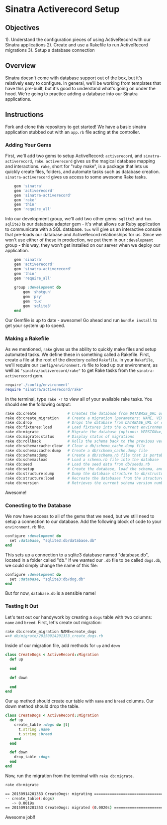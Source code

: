 # Sinatra Activerecord Setup


## Objectives

1). Understand the configuration pieces of using ActiveRecord with our Sinatra applications
2). Create and use a Rakefile to run ActiveRecord migrations
3). Setup a database connection

## Overview

Sinatra doesn't come with database support out of the box, but it's relatively easy to configure. In general, we'll be working from templates that have this pre-built, but it's good to understand what's going on under the hood. We're going to practice adding a database into our Sinatra applications. 

## Instructions

Fork and clone this repository to get started! We have a basic sinatra application stubbed out with an `app.rb` file acting at the controller.

### Adding Your Gems

First, we'll add two gems to setup ActiveRecord: `activerecord`, and `sinatra-activerecord`, `rake`. `activerecord` gives us the magical database mapping and interactions. `rake`, short for "ruby make", is a package that lets us quickly create files, folders, and automate tasks such as database creation. `sinatra-activerecord` gives us access to some awesome Rake tasks. 

```ruby
 	gem 'sinatra'
	gem 'activerecord'
	gem 'sinatra-activerecord'
	gem 'rake'
	gem 'thin'
	gem 'require_all'
```

Into our development group, we'll add two other gems: `sqlite3` and `tux`. `sqlite3` is our database adapter gem - it's what allows our Ruby application to communicate with a SQL database. `tux` will give us an interactive console that pre-loads our database and ActiveRecord relationships for us. Since we won't use either of these in production, we put them in our `:development` group - this way, they won't get installed on our server when we deploy our application.

```ruby
 	gem 'sinatra'
	gem 'activerecord'
	gem 'sinatra-activerecord'
	gem 'thin'
	gem 'require_all'
	
	group :development do
		gem 'shotgun'
		gem 'pry'
		gem 'tux'
		gem 'sqlite3'
	end
```

Our Gemfile is up to date - awesome! Go ahead and run `bundle install` to get your system up to speed.

### Making a Rakefile

As we mentioned, `rake` gives us the ability to quickly make files and setup automated tasks. We define these in something called a Rakefile. First, create a file at the root of the directory called `Rakefile`. In your `Rakefile`, we'll require our `config/environment.rb` file to load up our environment, as well as `"sinatra/activerecord/rake"` to get Rake tasks from the `sinatra-activerecord` gem.

```ruby
require'./config/environment'
require "sinatra/activerecord/rake"
```

In the terminal, type `rake -T` to view all of your available rake tasks. You should see the following output:

```bash
rake db:create              # Creates the database from DATABASE_URL or config/database.yml for...
rake db:create_migration    # Create a migration (parameters: NAME, VERSION)
rake db:drop                # Drops the database from DATABASE_URL or config/database.yml for t...
rake db:fixtures:load       # Load fixtures into the current environment's database
rake db:migrate             # Migrate the database (options: VERSION=x, VERBOSE=false, SCOPE=blog)
rake db:migrate:status      # Display status of migrations
rake db:rollback            # Rolls the schema back to the previous version (specify steps w/ S...
rake db:schema:cache:clear  # Clear a db/schema_cache.dump file
rake db:schema:cache:dump   # Create a db/schema_cache.dump file
rake db:schema:dump         # Create a db/schema.rb file that is portable against any DB suppor...
rake db:schema:load         # Load a schema.rb file into the database
rake db:seed                # Load the seed data from db/seeds.rb
rake db:setup               # Create the database, load the schema, and initialize with the see...
rake db:structure:dump      # Dump the database structure to db/structure.sql
rake db:structure:load      # Recreate the databases from the structure.sql file
rake db:version             # Retrieves the current schema version number
```
Awesome!

### Conecting to the Database

We now have access to all of the gems that we need, but we still need to setup a connection to our database. Add the following block of code to your `environment.rb` file. 

```ruby
configure :development do
  set :database, "sqlite3:db/database.db"
end
```

This sets up a connection to a sqlite3 database named "database.db", located in a folder called "db." If we wanted our `.db` file to be called `dogs.db`, we could simply change the name of this file:

```ruby
configure :development do
  set :database, "sqlite3:db/dog.db"
end
```

But for now, `database.db` is a sensible name!

### Testing it Out

Let's test out our handywork by creating a `dogs` table with two columns: `name` and `breed`. First, let's create out migration:

```bash
rake db:create_migration NAME=create_dogs
=># db/migrate/20150914201353_create_dogs.rb
```

Inside of our migration file, add methods for `up` and `down`

```ruby
class CreateDogs < ActiveRecord::Migration
  def up
  
  end

  def down
  	
  end
end
```

Our `up` method should create our table with `name` and `breed` columns. Our down method should drop the table. 

```ruby
class CreateDogs < ActiveRecord::Migration
  def up
    create_table :dogs do |t|
      t.string :name
      t.string :breed
    end
  end

  def down
  	drop_table :dogs
  end
end
```

Now, run the migration from the terminal with `rake db:migrate`. 

```bash
rake db:migrate

== 20150914201353 CreateDogs: migrating =======================================
-- create_table(:dogs)
   -> 0.0019s
== 20150914201353 CreateDogs: migrated (0.0020s) ==============================
```

Awesome job!!